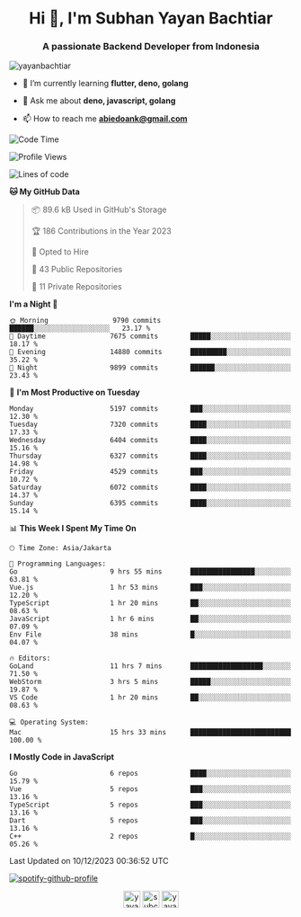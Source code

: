 <h1 align="center">Hi 👋, I'm Subhan Yayan Bachtiar</h1>
<h3 align="center">A passionate Backend Developer from Indonesia</h3>

<p align="left"> <img src="https://komarev.com/ghpvc/?username=yayanbachtiar" alt="yayanbachtiar" /> </p>

- 🌱 I’m currently learning **flutter, deno, golang**

- 💬 Ask me about **deno, javascript, golang**

- 📫 How to reach me **abiedoank@gmail.com**

<!--START_SECTION:waka-->
![Code Time](http://img.shields.io/badge/Code%20Time-6%2C203%20hrs%2028%20mins-blue)

![Profile Views](http://img.shields.io/badge/Profile%20Views-0-blue)

![Lines of code](https://img.shields.io/badge/From%20Hello%20World%20I%27ve%20Written-46.3%20million%20lines%20of%20code-blue)

**🐱 My GitHub Data** 

> 📦 89.6 kB Used in GitHub's Storage 
 > 
> 🏆 186 Contributions in the Year 2023
 > 
> 💼 Opted to Hire
 > 
> 📜 43 Public Repositories 
 > 
> 🔑 11 Private Repositories 
 > 
**I'm a Night 🦉** 

```text
🌞 Morning                9790 commits        ██████░░░░░░░░░░░░░░░░░░░   23.17 % 
🌆 Daytime                7675 commits        █████░░░░░░░░░░░░░░░░░░░░   18.17 % 
🌃 Evening                14880 commits       █████████░░░░░░░░░░░░░░░░   35.22 % 
🌙 Night                  9899 commits        ██████░░░░░░░░░░░░░░░░░░░   23.43 % 
```
📅 **I'm Most Productive on Tuesday** 

```text
Monday                   5197 commits        ███░░░░░░░░░░░░░░░░░░░░░░   12.30 % 
Tuesday                  7320 commits        ████░░░░░░░░░░░░░░░░░░░░░   17.33 % 
Wednesday                6404 commits        ████░░░░░░░░░░░░░░░░░░░░░   15.16 % 
Thursday                 6327 commits        ████░░░░░░░░░░░░░░░░░░░░░   14.98 % 
Friday                   4529 commits        ███░░░░░░░░░░░░░░░░░░░░░░   10.72 % 
Saturday                 6072 commits        ████░░░░░░░░░░░░░░░░░░░░░   14.37 % 
Sunday                   6395 commits        ████░░░░░░░░░░░░░░░░░░░░░   15.14 % 
```


📊 **This Week I Spent My Time On** 

```text
🕑︎ Time Zone: Asia/Jakarta

💬 Programming Languages: 
Go                       9 hrs 55 mins       ████████████████░░░░░░░░░   63.81 % 
Vue.js                   1 hr 53 mins        ███░░░░░░░░░░░░░░░░░░░░░░   12.20 % 
TypeScript               1 hr 20 mins        ██░░░░░░░░░░░░░░░░░░░░░░░   08.63 % 
JavaScript               1 hr 6 mins         ██░░░░░░░░░░░░░░░░░░░░░░░   07.09 % 
Env File                 38 mins             █░░░░░░░░░░░░░░░░░░░░░░░░   04.07 % 

🔥 Editors: 
GoLand                   11 hrs 7 mins       ██████████████████░░░░░░░   71.50 % 
WebStorm                 3 hrs 5 mins        █████░░░░░░░░░░░░░░░░░░░░   19.87 % 
VS Code                  1 hr 20 mins        ██░░░░░░░░░░░░░░░░░░░░░░░   08.63 % 

💻 Operating System: 
Mac                      15 hrs 33 mins      █████████████████████████   100.00 % 
```

**I Mostly Code in JavaScript** 

```text
Go                       6 repos             ████░░░░░░░░░░░░░░░░░░░░░   15.79 % 
Vue                      5 repos             ███░░░░░░░░░░░░░░░░░░░░░░   13.16 % 
TypeScript               5 repos             ███░░░░░░░░░░░░░░░░░░░░░░   13.16 % 
Dart                     5 repos             ███░░░░░░░░░░░░░░░░░░░░░░   13.16 % 
C++                      2 repos             █░░░░░░░░░░░░░░░░░░░░░░░░   05.26 % 
```




 Last Updated on 10/12/2023 00:36:52 UTC
<!--END_SECTION:waka-->

[![spotify-github-profile](https://spotify-github-profile.vercel.app/api/view?uid=31qtu2k4v3mbxp7clcmm6imuqq6e&cover_image=true&theme=default&show_offline=false&bar_color=53b14f&bar_color_cover=true)](https://github.com/kittinan/spotify-github-profile)


<p align="center">
<a href="https://dev.to/yayanbachtiar" target="blank"><img align="center" src="https://cdn.jsdelivr.net/npm/simple-icons@3.0.1/icons/dev-dot-to.svg" alt="yayanbachtiar" height="30" width="30" /></a>
<a href="https://linkedin.com/in/subchanyayanbachtiar" target="blank"><img align="center" src="https://cdn.jsdelivr.net/npm/simple-icons@3.0.1/icons/linkedin.svg" alt="subchanyayanbachtiar" height="30" width="30" /></a>
<a href="https://codesandbox.com/yayanbachtiar" target="blank"><img align="center" src="https://cdn.jsdelivr.net/npm/simple-icons@3.0.1/icons/codesandbox.svg" alt="yayanbachtiar" height="30" width="30" /></a>
</p>
